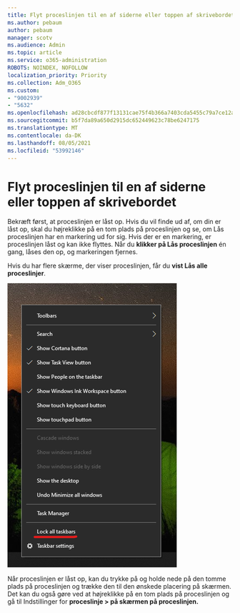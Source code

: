 ```yaml
---
title: Flyt proceslinjen til en af siderne eller toppen af skrivebordet
ms.author: pebaum
author: pebaum
manager: scotv
ms.audience: Admin
ms.topic: article
ms.service: o365-administration
ROBOTS: NOINDEX, NOFOLLOW
localization_priority: Priority
ms.collection: Adm_O365
ms.custom:
- "9002939"
- "5632"
ms.openlocfilehash: ad28cbcdf877f13131cae75f4b366a7403cda5455c79a7ce12a0ed0e484ba6d2
ms.sourcegitcommit: b5f7da89a650d2915dc652449623c78be6247175
ms.translationtype: MT
ms.contentlocale: da-DK
ms.lasthandoff: 08/05/2021
ms.locfileid: "53992146"
---
```

# <a name="move-the-taskbar-to-either-side-or-the-top-of-your-desktop"></a>Flyt proceslinjen til en af siderne eller toppen af skrivebordet

Bekræft først, at proceslinjen er låst op. Hvis du vil finde ud af, om din er låst op, skal du højreklikke på en tom plads på proceslinjen og se, om Lås proceslinjen har en markering ud for sig.  Hvis der er en markering, er proceslinjen låst og kan ikke flyttes. Når du **klikker på Lås proceslinjen** én gang, låses den op, og markeringen fjernes.

Hvis du har flere skærme, der viser proceslinjen, får du **vist Lås alle proceslinjer**.

![Låse alle proceslinjer](media/lock-all-taskbars.png)

Når proceslinjen er låst op, kan du trykke på og holde nede på den tomme plads på proceslinjen og trække den til den ønskede placering på skærmen. Det kan du også gøre ved at højreklikke på en tom plads på proceslinjen og gå til Indstillinger for **[](ms-settings:taskbar?activationSource=GetHelp) proceslinje > på skærmen på proceslinjen.**
